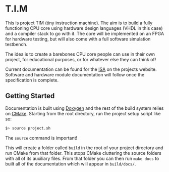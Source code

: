 
T.I.M
=================================

This is project TIM (tiny instruction machine). The aim is to build a fully functioning CPU core
using hardware design languages (VHDL in this case) and a compiler stack to go with it. The core
will be implemented on an FPGA for hardware testing, but will also come with a full software
simulation testbench.

The idea is to create a barebones CPU core people can use in their own project, for educational
purposes, or for whatever else they can think of!

Current documentation can be found for the [ISA](http://ben-marshall.github.io/tim/doc/isa/index.html)
on the projects website. Software and hardware module documentation will follow once the specification
is complete.


Getting Started
---------------------------------

Documentation is built using [Doxygen](http://www.doxygen.org) and the rest of the build system
relies on [CMake](http://www.cmake.org/cmake). Starting from the root directory, run the project
setup script like so:

```sh
$> source project.sh
```

The `source` command is important!

This will create a folder called `build` in the root of your project directory and run CMake from
that folder. This stops CMake cluttering the source folders with all of its auxiliary files.
From that folder you can then run `make docs` to built all of the documentation which will appear
in `build/docs/`.
